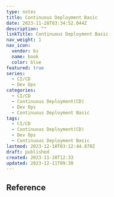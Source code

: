```yaml
---
type: notes
title: Continuous Deployment Basic
date: 2023-11-28T03:34:52.044Z
description: ""
linkTitle: Continuous Deployment Basic
nav_weight: 1
nav_icon:
  vendor: bs
  name: book
  color: blue
featured: true
series:
  - CI/CD
  - Dev Ops
categories:
  - CI/CD
  - Continuous Deployment(CD)
  - Dev Ops
  - Continuous Deployment Basic
tags:
  - CI/CD
  - Continuous Deployment(CD)
  - Dev Ops
  - Continuous Deployment Basic
lastmod: 2023-12-10T03:12:44.870Z
draft: published
created: 2023-11-28T12:33
updated: 2023-12-11T09:30
---
```


## Reference
